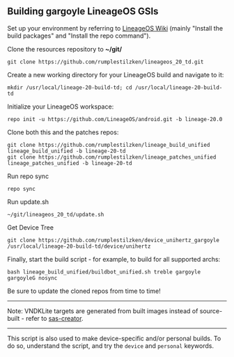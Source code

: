 
## Building gargoyle LineageOS GSIs ##

Set up your environment by referring to [LineageOS Wiki](https://wiki.lineageos.org/devices/TP1803/build) (mainly "Install the build packages" and "Install the repo command").

Clone the resources repository to **~/git/**

    git clone https://github.com/rumplestilzken/lineageos_20_td.git

Create a new working directory for your LineageOS build and navigate to it:

    mkdir /usr/local/lineage-20-build-td; cd /usr/local/lineage-20-build-td

Initialize your LineageOS workspace:

    repo init -u https://github.com/LineageOS/android.git -b lineage-20.0

Clone both this and the patches repos:

    git clone https://github.com/rumplestilzken/lineage_build_unified lineage_build_unified -b lineage-20-td
    git clone https://github.com/rumplestilzken/lineage_patches_unified lineage_patches_unified -b lineage-20-td

Run repo sync
    
    repo sync

Run update.sh
    
    ~/git/lineageos_20_td/update.sh

Get Device Tree

    git clone https://github.com/rumplestilzken/device_unihertz_gargoyle /usr/local/lineage-20-build-td/device/unihertz
 
Finally, start the build script - for example, to build for all supported archs:

    bash lineage_build_unified/buildbot_unified.sh treble gargoyle gargoyleG nosync

Be sure to update the cloned repos from time to time!

---

Note: VNDKLite targets are generated from built images instead of source-built - refer to [sas-creator](https://github.com/AndyCGYan/sas-creator).

---

This script is also used to make device-specific and/or personal builds. To do so, understand the script, and try the `device` and `personal` keywords.
